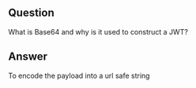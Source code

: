 ## Question

What is Base64 and why is it used to construct a JWT?

## Answer

To encode the payload into a url safe string
